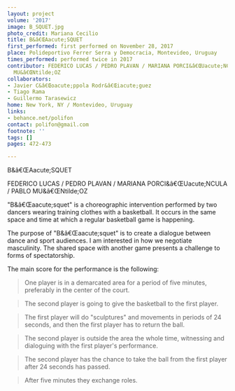 ```yaml
---
layout: project
volume: '2017'
image: B_SQUET.jpg
photo_credit: Mariana Cecilio
title: B&â€ŒAacute;SQUET
first_performed: first performed on November 28, 2017
place: Polideportivo Ferrer Serra y Democracia, Montevideo, Uruguay
times_performed: performed twice in 2017
contributor: FEDERICO LUCAS / PEDRO PLAVAN / MARIANA PORCI&â€ŒUacute;NCULA / PABLO
  MU&â€ŒNtilde;OZ
collaborators:
- Javier C&â€Œoacute;ppola Rodr&â€Œiacute;guez
- Tiago Rama
- Guillermo Tarasewicz
home: New York, NY / Montevideo, Uruguay
links:
- behance.net/polifon
contact: polifon@gmail.com
footnote: ''
tags: []
pages: 472-473

---
```


B&â€ŒAacute;SQUET

FEDERICO LUCAS / PEDRO PLAVAN / MARIANA PORCI&â€ŒUacute;NCULA / PABLO MU&â€ŒNtilde;OZ

"B&â€Œaacute;squet" is a choreographic intervention performed by two dancers wearing training clothes with a basketball. It occurs in the same space and time at which a regular basketball game is happening.

The purpose of "B&â€Œaacute;squet" is to create a dialogue between dance and sport audiences. I am interested in how we negotiate masculinity. The shared space with another game presents a challenge to forms of spectatorship.

The main score for the performance is the following:

> One player is in a demarcated area for a period of five minutes, preferably in the center of the court.

> The second player is going to give the basketball to the first player.

> The first player will do "sculptures" and movements in periods of 24 seconds, and then the first player has to return the ball.

> The second player is outside the area the whole time, witnessing and dialoguing with the first player's performance.

> The second player has the chance to take the ball from the first player after 24 seconds has passed.

> After five minutes they exchange roles.
